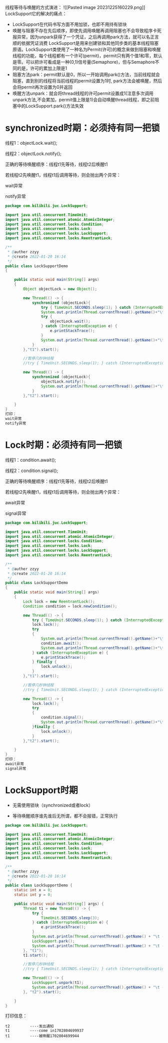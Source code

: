 线程等待与唤醒的方式演进：
![[Pasted image 20231225160229.png]]
LockSupport它的解决的痛点：
- LockSupport在代码书写方面不用加锁，也即不用持有锁块
- 唤醒与阻塞不存在先后顺序，即使先调用唤醒再调用阻塞也不会导致程序卡死报异常，因为unpark获得了一个凭证，之后再调用park方法，就可以名正言顺的依据凭证消费
LockSupport是用来创建锁和其他同步类的基本线程阻塞原语。LockSupport类使用了一种名为Permit(许可)的概念来做到阻塞和唤醒线程的功能，每个线程都有一个许可(permit)，permit只有两个值1和零，默认是零。可以把许可看成是一种(0,1)信号量(Semaphore)，但与Semaphore不同的是，许可的累加上限是1
- 阻塞方法park：permit默认是0，所以一开始调用park()方法，当前线程就会阻塞，直到别的线程将当前线程的permit设置为1时, park方法会被唤醒，然后会将permit再次设置为0并返回
- 唤醒方法unpark：就会将thread线程的许可permit设置成1(注意多次调用unpark方法,不会累加，permit值上限是1)会自动唤醒thread线程，即之前阻塞中的LockSupport.park()方法失效
# synchronized时期：必须持有同一把锁

线程1：objectLock.wait();

线程2：objectLock.notify();

正确的等待唤醒顺序：线程t1先等待，线程t2后唤醒t1

若线程t2先唤醒t1，线程t1后调用等待，则会抛出两个异常：

wait异常

notify异常

```Java
package com.bilibili.juc.LockSupport;

import java.util.concurrent.TimeUnit;
import java.util.concurrent.atomic.AtomicInteger;
import java.util.concurrent.locks.Condition;
import java.util.concurrent.locks.Lock;
import java.util.concurrent.locks.LockSupport;
import java.util.concurrent.locks.ReentrantLock;

/**
 * @auther zzyy
 * @create 2022-01-20 16:14
 */
public class LockSupportDemo
{

    public static void main(String[] args)
    {
        Object objectLock = new Object();

        new Thread(() -> {
            synchronized (objectLock){
                try { TimeUnit.SECONDS.sleep(1); } catch (InterruptedException e) { e.printStackTrace(); }
                System.out.println(Thread.currentThread().getName()+"\t ----come in");
                try {
                    objectLock.wait();
                } catch (InterruptedException e) {
                    e.printStackTrace();
                }
                System.out.println(Thread.currentThread().getName()+"\t ----被唤醒");
            }
        },"t1").start();

        //暂停几秒钟线程
        //try { TimeUnit.SECONDS.sleep(1); } catch (InterruptedException e) { e.printStackTrace(); }

        new Thread(() -> {
            synchronized (objectLock){
                objectLock.notify();
                System.out.println(Thread.currentThread().getName()+"\t ----发出通知");
            }
        },"t2").start();

    }
}
打印：
wait异常
notify异常
```

# Lock时期：必须持有同一把锁

线程1：condition.await();

线程2：condition.signal();

正确的等待唤醒顺序：线程t1先等待，线程t2后唤醒t1

若线程t2先唤醒t1，线程t1后调用等待，则会抛出两个异常：

await异常

signal异常

```Java
package com.bilibili.juc.LockSupport;

import java.util.concurrent.TimeUnit;
import java.util.concurrent.atomic.AtomicInteger;
import java.util.concurrent.locks.Condition;
import java.util.concurrent.locks.Lock;
import java.util.concurrent.locks.LockSupport;
import java.util.concurrent.locks.ReentrantLock;

/**
 * @auther zzyy
 * @create 2022-01-20 16:14
 */
public class LockSupportDemo
{
    public static void main(String[] args)
    {
        Lock lock = new ReentrantLock();
        Condition condition = lock.newCondition();

        new Thread(() -> {
            try { TimeUnit.SECONDS.sleep(1); } catch (InterruptedException e) { e.printStackTrace(); }
            lock.lock();
            try
            {
                System.out.println(Thread.currentThread().getName()+"\t ----come in");
                condition.await();
                System.out.println(Thread.currentThread().getName()+"\t ----被唤醒");
            } catch (InterruptedException e) {
                e.printStackTrace();
            } finally {
                lock.unlock();
            }
        },"t1").start();

        //暂停几秒钟线程
        //try { TimeUnit.SECONDS.sleep(1); } catch (InterruptedException e) { e.printStackTrace(); }

        new Thread(() -> {
            lock.lock();
            try
            {
                condition.signal();
                System.out.println(Thread.currentThread().getName()+"\t ----发出通知");
            }finally {
                lock.unlock();
            }
        },"t2").start();

    }
}
打印：
await异常
signal异常
```

# LockSupport时期

- 无需使用锁块（synchronized或者lock）
    
- 等待唤醒顺序谁先谁后无所谓，都不会报错，正常执行
    

```Java
package com.bilibili.juc.LockSupport;

import java.util.concurrent.TimeUnit;
import java.util.concurrent.atomic.AtomicInteger;
import java.util.concurrent.locks.Condition;
import java.util.concurrent.locks.Lock;
import java.util.concurrent.locks.LockSupport;
import java.util.concurrent.locks.ReentrantLock;

/**
 * @auther zzyy
 * @create 2022-01-20 16:14
 */
public class LockSupportDemo {
    static int x = 0;
    static int y = 0;

    public static void main(String[] args) {
        Thread t1 = new Thread(() -> {
            try {
                TimeUnit.SECONDS.sleep(3);
            } catch (InterruptedException e) {
                e.printStackTrace();
            }
            System.out.println(Thread.currentThread().getName() + "\t ----come in" + System.currentTimeMillis());
            LockSupport.park();
            System.out.println(Thread.currentThread().getName() + "\t ----被唤醒" + System.currentTimeMillis());
        }, "t1");
        t1.start();

        //暂停几秒钟线程
        //try { TimeUnit.SECONDS.sleep(1); } catch (InterruptedException e) { e.printStackTrace(); }

        new Thread(() -> {
            LockSupport.unpark(t1);
            System.out.println(Thread.currentThread().getName() + "\t ----发出通知");
        }, "t2").start();

    }
}
```

打印信息：

```Shell
t2         ----发出通知
t1         ----come in1702804699937
t1         ----被唤醒1702804699944
```